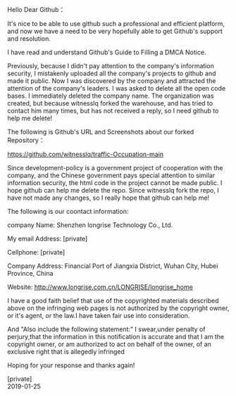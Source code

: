 Hello Dear Github：

It's nice to be able to use github such a professional and efficient platform, and now we have a need to be very hopefully able to get Github's support and resolution.

I have read and understand Github's Guide to Filling a DMCA Notice.

Previously, because I didn't pay attention to the company's information security, I mistakenly uploaded all the company's projects to github and made it public. Now I was discovered by the company and attracted the attention of the company's leaders. I was asked to delete all the open code bases. I immediately deleted the company name. The organization was created, but because witnesslq forked the warehouse, and has tried to contact him many times, but has not received a reply, so I need github to help me delete!

The following is Github's URL and Screenshots about our forked Repository：

https://github.com/witnesslq/traffic-Occupation-main

Since development-policy is a government project of cooperation with the company, and the Chinese government pays special attention to similar information security, the html code in the project cannot be made public. I hope github can help me delete the repo. Since witnesslq fork the repo, I have not made any changes, so I really hope that github can help me!

The following is our coontact information:

company Name: Shenzhen longrise Technology Co., Ltd.

My email Address: [private]

Cellphone: [private]

Company Address: Financial Port of Jiangxia District, Wuhan City, Hubei Province, China

Website: http://www.longrise.com.cn/LONGRISE/longrise_home

I have a good faith belief that use of the copyrighted materials described above on the infringing web pages is not authorized by the copyright owner, or it's agent, or the law.I have taken fair use into consideration.

And "Also include the following statement:" I swear,under penalty of perjury,that the information in this notification is accurate and that I am the copyright owner, or am authorized to act on behalf of the owner, of an exclusive right that is allegedly infringed

Hoping for your response and thanks again!

[private]  
2019-01-25
